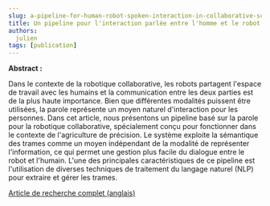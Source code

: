 ```yaml
---
slug: a-pipeline-for-human-robot-spoken-interaction-in-collaborative-scenarios
title: Un pipeline pour l'interaction parlée entre l'homme et le robot dans des scénarios collaboratifs
authors:
  julien
tags: [publication]
---
```


**Abstract :**

Dans le contexte de la robotique collaborative, les robots partagent l'espace de travail avec les humains et la communication entre les deux parties est de la plus haute importance. Bien que différentes modalités puissent être utilisées, la parole représente un moyen naturel d'interaction pour les personnes. Dans cet article, nous présentons un pipeline basé sur la parole pour la robotique collaborative, spécialement conçu pour fonctionner dans le contexte de l'agriculture de précision. Le système exploite la sémantique des trames comme un moyen indépendant de la modalité de représenter l'information, ce qui permet une gestion plus facile du dialogue entre le robot et l'humain. L'une des principales caractéristiques de ce pipeline est l'utilisation de diverses techniques de traitement du langage naturel (NLP) pour extraire et gérer les trames.

<!-- truncate -->

[Article de recherche complet (anglais)](http://dx.doi.org/10.1007/978-981-99-8718-4_9)